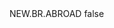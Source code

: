 <?xml version="1.0" encoding="UTF-8"?>
<CustomMetadata xmlns="http://soap.sforce.com/2006/04/metadata">
    <label>NEW.BR.ABROAD</label>
    <protected>false</protected>
</CustomMetadata>
